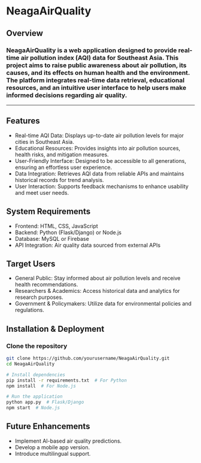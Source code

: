 # NeagaAirQuality

## Overview
### NeagaAirQuality is a web application designed to provide real-time air pollution index (AQI) data for Southeast Asia. This project aims to raise public awareness about air pollution, its causes, and its effects on human health and the environment. The platform integrates real-time data retrieval, educational resources, and an intuitive user interface to help users make informed decisions regarding air quality.
---

## Features
- Real-time AQI Data: Displays up-to-date air pollution levels for major cities in Southeast Asia.
- Educational Resources: Provides insights into air pollution sources, health risks, and mitigation measures.
- User-Friendly Interface: Designed to be accessible to all generations, ensuring an effortless user experience.
- Data Integration: Retrieves AQI data from reliable APIs and maintains historical records for trend analysis.
- User Interaction: Supports feedback mechanisms to enhance usability and meet user needs.


## System Requirements
- Frontend: HTML, CSS, JavaScript
- Backend: Python (Flask/Django) or Node.js
- Database: MySQL or Firebase
- API Integration: Air quality data sourced from external APIs


## Target Users
- General Public: Stay informed about air pollution levels and receive health recommendations.
- Researchers & Academics: Access historical data and analytics for research purposes.
- Government & Policymakers: Utilize data for environmental policies and regulations.


## Installation & Deployment

###  **Clone the repository**  
```sh 
git clone https://github.com/yourusername/NeagaAirQuality.git
cd NeagaAirQuality
```

```sh 
# Install dependencies
pip install -r requirements.txt  # For Python  
npm install  # For Node.js  
```
```sh 
# Run the application
python app.py  # Flask/Django  
npm start  # Node.js  
```

## Future Enhancements

- Implement AI-based air quality predictions.
- Develop a mobile app version.
- Introduce multilingual support.

